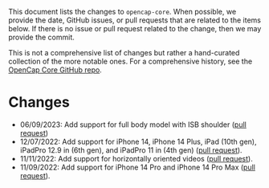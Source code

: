 This document lists the changes to `opencap-core`. When possible, we provide the date, GitHub issues, or pull requests that are related to the items below. If there is no issue or pull request related to the change, then we may provide the commit.

This is not a comprehensive list of changes but rather a hand-curated collection of the more notable ones. For a comprehensive history, see the [OpenCap Core GitHub repo](https://github.com/stanfordnmbl/opencap-core).

Changes
=======
- 06/09/2023: Add support for full body model with ISB shoulder ([pull request](https://github.com/stanfordnmbl/opencap-core/pull/80))
- 12/07/2022: Add support for iPhone 14, iPhone 14 Plus, iPad (10th gen), iPadPro 12.9 in (6th gen), and iPadPro 11 in (4th gen) ([pull request](https://github.com/stanfordnmbl/opencap-core/pull/17)).
- 11/11/2022: Add support for horizontally oriented videos ([pull request](https://github.com/stanfordnmbl/opencap-core/pull/9)).
- 11/09/2022: Add support for iPhone 14 Pro and iPhone 14 Pro Max ([pull request](https://github.com/stanfordnmbl/opencap-core/pull/4)).
